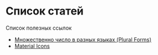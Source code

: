 # Список статей
Список полезных ссылок

* [Множественно число в разных языках (Plural Forms)](http://docs.translatehouse.org/projects/localization-guide/en/latest/l10n/pluralforms.html?id=l10n/pluralforms)
* [Material Icons](https://fonts.google.com/icons)
